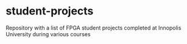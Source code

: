 # student-projects
Repository with a list of FPGA student projects completed at Innopolis University during various courses
